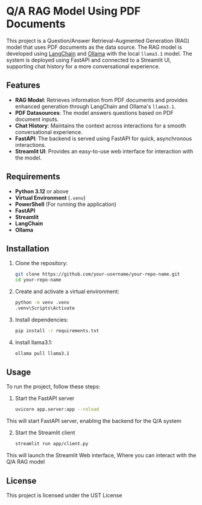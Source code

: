 # Q/A RAG Model Using PDF Documents

This project is a Question/Answer Retrieval-Augmented Generation (RAG) model that uses PDF documents as the data source. The RAG model is developed using [LangChain](https://github.com/hwchase17/langchain) and [Ollama](https://ollama.com/) with the local `llama3.1` model. The system is deployed using FastAPI and connected to a Streamlit UI, supporting chat history for a more conversational experience.

## Features
- **RAG Model**: Retrieves information from PDF documents and provides enhanced generation through LangChain and Ollama's `llama3.1`.
- **PDF Datasources**: The model answers questions based on PDF document inputs.
- **Chat History**: Maintains the context across interactions for a smooth conversational experience.
- **FastAPI**: The backend is served using FastAPI for quick, asynchronous interactions.
- **Streamlit UI**: Provides an easy-to-use web interface for interaction with the model.

## Requirements
- **Python 3.12** or above
- **Virtual Environment** (`.venv`)
- **PowerShell** (For running the application)
- **FastAPI**
- **Streamlit**
- **LangChain**
- **Ollama**

## Installation
1. Clone the repository:
   ```bash
   git clone https://github.com/your-username/your-repo-name.git
   cd your-repo-name
   ```
2. Create and activate a virtual environment:
   ```bash
   python -m venv .venv
   .venv\Scripts\Activate
   ```
3. Install dependencies:
   ```bash
   pip install -r requirements.txt
   ```
4. Install llama3.1:
   ```bash
   ollama pull llama3.1
   ```
## Usage
To run the project, follow these steps:
1. Start the FastAPI server
   ```bash
   uvicorn app.server:app --reload
   ```
This will start FastAPI server, enabling the backend for the Q/A system

2. Start the Streamlit client
   ```bash
   streamlit run app/client.py
   ```
This will launch the Streamlit Web interface, Where you can interact with the Q/A RAG model
## License
This project is licensed under the UST License


